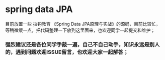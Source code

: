 # spring data JPA
目前放置一些 拉钩教育 《Spring Data JPA原理与实战》的源码，目前比较忙，等稍微缓一点，把代码整理一下放到这里面来，也欢迎同学一起提交和维护；
### 强烈建议还是各位同学手敲一遍，自己不自己动手，知识永远是别人的，遇到问题欢迎ISSUE留言，也欢迎大家一起解答；
